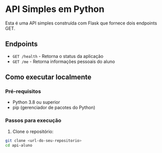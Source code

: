 # API Simples em Python

Esta é uma API simples construída com Flask que fornece dois endpoints GET.

## Endpoints

- `GET /health` - Retorna o status da aplicação
- `GET /me` - Retorna informações pessoais do aluno

## Como executar localmente

### Pré-requisitos

- Python 3.8 ou superior
- pip (gerenciador de pacotes do Python)

### Passos para execução

1. Clone o repositório:
```bash
git clone <url-do-seu-repositorio>
cd api-aluno